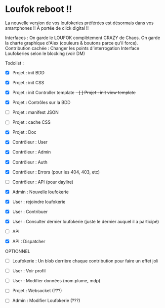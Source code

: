 # Loufok reboot !!

La nouvelle version de vos loufokeries préférées est désormais dans vos smartphones !! À portée de click digital !!

Interfaces :
On garde le LOUFOK complètement CRAZY de Chaos.
On garde la charte graphique d'Alex (couleurs & boutons parce qu'il force).
Contribution cachée : Changer les points d'interrogation
Interface Loufokeries selon le blocking (voir DM)

Todolist :

-   [x] Projet : init BDD
-   [x] Projet : init CSS
-   [x] Projet : init Controller template
        ~~- [ ] Projet : init view template~~
-   [x] Projet : Contrôles sur la BDD
-   [ ] Projet : manifest JSON
-   [ ] Projet : cache CSS
-   [x] Projet : Doc

-   [x] Contrôleur : User
-   [x] Contrôleur : Admin
-   [x] Contrôleur : Auth
-   [x] Contrôleur : Errors (pour les 404, 403, etc)
-   [ ] Contrôleur : API (pour daylire)

-   [x] Admin : Nouvelle loufokerie
-   [x] User : rejoindre loufokerie
-   [x] User : Contribuer
-   [x] User : Consulter dernier loufokerie (juste le dernier auquel il a participé)
-   [ ] API
-   [x] API : Dispatcher

OPTIONNEL

-   [ ] Loufokerie : Un blob derrière chaque contribution pour faire un effet joli
-   [ ] User : Voir profil
-   [ ] User : Modifier données (nom plume, mdp)

-   [ ] Projet : Websocket (???)
-   [ ] Admin : Modifier Loufokerie (???)
